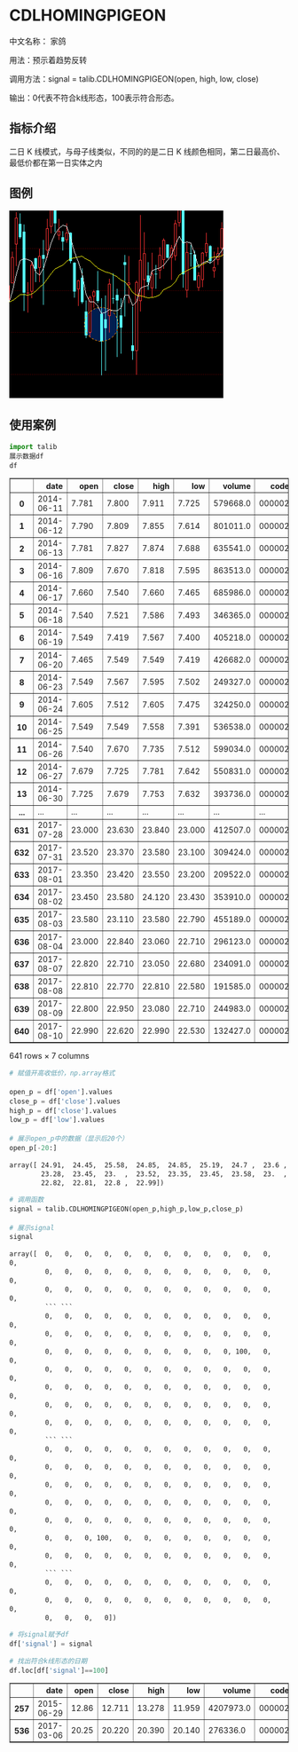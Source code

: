 # CDLHOMINGPIGEON

中文名称： 家鸽

用法：预示着趋势反转

调用方法：signal = talib.CDLHOMINGPIGEON(open, high, low, close)

输出：0代表不符合k线形态，100表示符合形态。

## 指标介绍

二日 K 线模式，与母子线类似，不同的的是二日 K 线颜色相同，第二日最高价、最低价都在第一日实体之内

## 图例
![](/assets/homingpigeon.png)

## 使用案例

```python
import talib
展示数据df
df
```




<div>
<table border="1" class="dataframe">
  <thead>
    <tr style="text-align: right;">
      <th></th>
      <th>date</th>
      <th>open</th>
      <th>close</th>
      <th>high</th>
      <th>low</th>
      <th>volume</th>
      <th>code</th>
    </tr>
  </thead>
  <tbody>
    <tr>
      <th>0</th>
      <td>2014-06-11</td>
      <td>7.781</td>
      <td>7.800</td>
      <td>7.911</td>
      <td>7.725</td>
      <td>579668.0</td>
      <td>000002</td>
    </tr>
    <tr>
      <th>1</th>
      <td>2014-06-12</td>
      <td>7.790</td>
      <td>7.809</td>
      <td>7.855</td>
      <td>7.614</td>
      <td>801011.0</td>
      <td>000002</td>
    </tr>
    <tr>
      <th>2</th>
      <td>2014-06-13</td>
      <td>7.781</td>
      <td>7.827</td>
      <td>7.874</td>
      <td>7.688</td>
      <td>635541.0</td>
      <td>000002</td>
    </tr>
    <tr>
      <th>3</th>
      <td>2014-06-16</td>
      <td>7.809</td>
      <td>7.670</td>
      <td>7.818</td>
      <td>7.595</td>
      <td>863513.0</td>
      <td>000002</td>
    </tr>
    <tr>
      <th>4</th>
      <td>2014-06-17</td>
      <td>7.660</td>
      <td>7.540</td>
      <td>7.660</td>
      <td>7.465</td>
      <td>685986.0</td>
      <td>000002</td>
    </tr>
    <tr>
      <th>5</th>
      <td>2014-06-18</td>
      <td>7.540</td>
      <td>7.521</td>
      <td>7.586</td>
      <td>7.493</td>
      <td>346365.0</td>
      <td>000002</td>
    </tr>
    <tr>
      <th>6</th>
      <td>2014-06-19</td>
      <td>7.549</td>
      <td>7.419</td>
      <td>7.567</td>
      <td>7.400</td>
      <td>405218.0</td>
      <td>000002</td>
    </tr>
    <tr>
      <th>7</th>
      <td>2014-06-20</td>
      <td>7.465</td>
      <td>7.549</td>
      <td>7.549</td>
      <td>7.419</td>
      <td>426682.0</td>
      <td>000002</td>
    </tr>
    <tr>
      <th>8</th>
      <td>2014-06-23</td>
      <td>7.549</td>
      <td>7.567</td>
      <td>7.595</td>
      <td>7.502</td>
      <td>249327.0</td>
      <td>000002</td>
    </tr>
    <tr>
      <th>9</th>
      <td>2014-06-24</td>
      <td>7.605</td>
      <td>7.512</td>
      <td>7.605</td>
      <td>7.475</td>
      <td>324250.0</td>
      <td>000002</td>
    </tr>
    <tr>
      <th>10</th>
      <td>2014-06-25</td>
      <td>7.549</td>
      <td>7.549</td>
      <td>7.558</td>
      <td>7.391</td>
      <td>536538.0</td>
      <td>000002</td>
    </tr>
    <tr>
      <th>11</th>
      <td>2014-06-26</td>
      <td>7.540</td>
      <td>7.670</td>
      <td>7.735</td>
      <td>7.512</td>
      <td>599034.0</td>
      <td>000002</td>
    </tr>
    <tr>
      <th>12</th>
      <td>2014-06-27</td>
      <td>7.679</td>
      <td>7.725</td>
      <td>7.781</td>
      <td>7.642</td>
      <td>550831.0</td>
      <td>000002</td>
    </tr>
    <tr>
      <th>13</th>
      <td>2014-06-30</td>
      <td>7.725</td>
      <td>7.679</td>
      <td>7.753</td>
      <td>7.632</td>
      <td>393736.0</td>
      <td>000002</td>
    </tr>
    <tr>
      <th>...</th>
      <td>...</td>
      <td>...</td>
      <td>...</td>
      <td>...</td>
      <td>...</td>
      <td>...</td>
      <td>...</td>
    </tr>
    <tr>
      <th>631</th>
      <td>2017-07-28</td>
      <td>23.000</td>
      <td>23.630</td>
      <td>23.840</td>
      <td>23.000</td>
      <td>412507.0</td>
      <td>000002</td>
    </tr>
    <tr>
      <th>632</th>
      <td>2017-07-31</td>
      <td>23.520</td>
      <td>23.370</td>
      <td>23.580</td>
      <td>23.100</td>
      <td>309424.0</td>
      <td>000002</td>
    </tr>
    <tr>
      <th>633</th>
      <td>2017-08-01</td>
      <td>23.350</td>
      <td>23.420</td>
      <td>23.550</td>
      <td>23.200</td>
      <td>209522.0</td>
      <td>000002</td>
    </tr>
    <tr>
      <th>634</th>
      <td>2017-08-02</td>
      <td>23.450</td>
      <td>23.580</td>
      <td>24.120</td>
      <td>23.430</td>
      <td>353910.0</td>
      <td>000002</td>
    </tr>
    <tr>
      <th>635</th>
      <td>2017-08-03</td>
      <td>23.580</td>
      <td>23.110</td>
      <td>23.580</td>
      <td>22.790</td>
      <td>455189.0</td>
      <td>000002</td>
    </tr>
    <tr>
      <th>636</th>
      <td>2017-08-04</td>
      <td>23.000</td>
      <td>22.840</td>
      <td>23.060</td>
      <td>22.710</td>
      <td>296123.0</td>
      <td>000002</td>
    </tr>
    <tr>
      <th>637</th>
      <td>2017-08-07</td>
      <td>22.820</td>
      <td>22.710</td>
      <td>23.050</td>
      <td>22.680</td>
      <td>234091.0</td>
      <td>000002</td>
    </tr>
    <tr>
      <th>638</th>
      <td>2017-08-08</td>
      <td>22.810</td>
      <td>22.770</td>
      <td>22.810</td>
      <td>22.580</td>
      <td>191585.0</td>
      <td>000002</td>
    </tr>
    <tr>
      <th>639</th>
      <td>2017-08-09</td>
      <td>22.800</td>
      <td>22.950</td>
      <td>23.080</td>
      <td>22.710</td>
      <td>244983.0</td>
      <td>000002</td>
    </tr>
    <tr>
      <th>640</th>
      <td>2017-08-10</td>
      <td>22.990</td>
      <td>22.620</td>
      <td>22.990</td>
      <td>22.530</td>
      <td>132427.0</td>
      <td>000002</td>
    </tr>
  </tbody>
</table>
<p>641 rows × 7 columns</p>
</div>




```python
# 赋值开高收低价，np.array格式

open_p = df['open'].values
close_p = df['close'].values
high_p = df['close'].values
low_p = df['low'].values

# 展示open_p中的数据（显示后20个）
open_p[-20:]
```




    array([ 24.91,  24.45,  25.58,  24.85,  24.85,  25.19,  24.7 ,  23.6 ,
            23.28,  23.45,  23.  ,  23.52,  23.35,  23.45,  23.58,  23.  ,
            22.82,  22.81,  22.8 ,  22.99])




```python
# 调用函数
signal = talib.CDLHOMINGPIGEON(open_p,high_p,low_p,close_p)

# 展示signal
signal
```




    array([  0,   0,   0,   0,   0,   0,   0,   0,   0,   0,   0,   0,   0,
             0,   0,   0,   0,   0,   0,   0,   0,   0,   0,   0,   0,   0,
             0,   0,   0,   0,   0,   0,   0,   0,   0,   0,   0,   0,   0,
             ``` ```
             0,   0,   0,   0,   0,   0,   0,   0,   0,   0,   0,   0,   0,
             0,   0,   0,   0,   0,   0,   0,   0,   0,   0,   0,   0,   0,
             0,   0,   0,   0,   0,   0,   0,   0,   0,   0, 100,   0,   0,
             0,   0,   0,   0,   0,   0,   0,   0,   0,   0,   0,   0,   0,
             0,   0,   0,   0,   0,   0,   0,   0,   0,   0,   0,   0,   0,
             0,   0,   0,   0,   0,   0,   0,   0,   0,   0,   0,   0,   0,
             0,   0,   0,   0,   0,   0,   0,   0,   0,   0,   0,   0,   0,
             ``` ```
             0,   0,   0,   0,   0,   0,   0,   0,   0,   0,   0,   0,   0,
             0,   0,   0,   0,   0,   0,   0,   0,   0,   0,   0,   0,   0,
             0,   0,   0,   0,   0,   0,   0,   0,   0,   0,   0,   0,   0,
             0,   0,   0,   0,   0,   0,   0,   0,   0,   0,   0,   0,   0,
             0,   0,   0,   0,   0,   0,   0,   0,   0,   0,   0,   0,   0,
             0,   0,   0, 100,   0,   0,   0,   0,   0,   0,   0,   0,   0,
             0,   0,   0,   0,   0,   0,   0,   0,   0,   0,   0,   0,   0,
             ``` ```
             0,   0,   0,   0,   0,   0,   0,   0,   0,   0,   0,   0,   0,
             0,   0,   0,   0,   0,   0,   0,   0,   0,   0,   0,   0,   0,
             0,   0,   0,   0])




```python
# 将signal赋予df
df['signal'] = signal
```


```python
# 找出符合k线形态的日期
df.loc[df['signal']==100]
```




<div>
<table border="1" class="dataframe">
  <thead>
    <tr style="text-align: right;">
      <th></th>
      <th>date</th>
      <th>open</th>
      <th>close</th>
      <th>high</th>
      <th>low</th>
      <th>volume</th>
      <th>code</th>
      <th>signal</th>
    </tr>
  </thead>
  <tbody>
    <tr>
      <th>257</th>
      <td>2015-06-29</td>
      <td>12.86</td>
      <td>12.711</td>
      <td>13.278</td>
      <td>11.959</td>
      <td>4207973.0</td>
      <td>000002</td>
      <td>100</td>
    </tr>
    <tr>
      <th>536</th>
      <td>2017-03-06</td>
      <td>20.25</td>
      <td>20.220</td>
      <td>20.390</td>
      <td>20.140</td>
      <td>276336.0</td>
      <td>000002</td>
      <td>100</td>
    </tr>
  </tbody>
</table>
</div>
